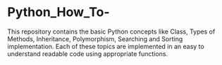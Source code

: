 # Python_How_To-
This repository contains the basic Python concepts like Class, Types of Methods, Inheritance, Polymorphism, Searching and Sorting implementation. Each of these topics are implemented in an easy to understand readable code using appropriate functions.
